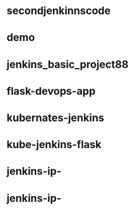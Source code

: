 # secondjenkinnscode
# demo
# jenkins_basic_project88
# flask-devops-app
# kubernates-jenkins
# kube-jenkins-flask
# jenkins-ip-
# jenkins-ip-
